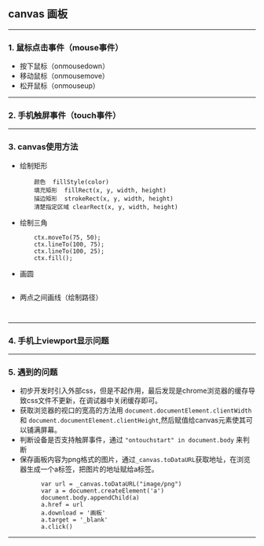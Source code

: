 ## canvas 画板
---
### 1. 鼠标点击事件（mouse事件）
* 按下鼠标（onmousedown）
* 移动鼠标（onmousemove）
* 松开鼠标（onmouseup）
---
### 2. 手机触屏事件（touch事件）

---
### 3. canvas使用方法
* 绘制矩形
    ``` 
        颜色  fillStyle(color) 
        填充矩形  fillRect(x, y, width, height) 
        描边矩形  strokeRect(x, y, width, height) 
        清楚指定区域 clearRect(x, y, width, height) 
    ```
* 绘制三角
    ``` ctx.beginPath();
        ctx.moveTo(75, 50);
        ctx.lineTo(100, 75);
        ctx.lineTo(100, 25);
        ctx.fill();
    ```
* 画圆
    ```

    ```
* 两点之间画线（绘制路径）
    ```
        
    ```
___
### 4. 手机上viewport显示问题
---
### 5. 遇到的问题
* 初步开发时引入外部css，但是不起作用，最后发现是chrome浏览器的缓存导致css文件不更新，在调试器中关闭缓存即可。
* 获取浏览器的视口的宽高的方法用 ``` document.documentElement.clientWidth ``` 和 ``` document.documentElement.clientHeight ```,然后赋值给canvas元素使其可以铺满屏幕。
* 判断设备是否支持触屏事件，通过 ``` "ontouchstart" in document.body ``` 来判断
* 保存画板内容为png格式的图片，通过``` _canvas.toDataURL ```获取地址，在浏览器生成一个a标签，把图片的地址赋给a标签。
  ``` 
        var url = _canvas.toDataURL("image/png")
        var a = document.createElement('a')
        document.body.appendChild(a)
        a.href = url
        a.download = '画板'
        a.target = '_blank'
        a.click()
  ```
---